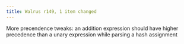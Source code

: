 ```yaml
---
title: Walrus r149, 1 item changed
---
```


More precendence tweaks: an addition expression should have higher precedence than a unary expression while parsing a hash assignment
